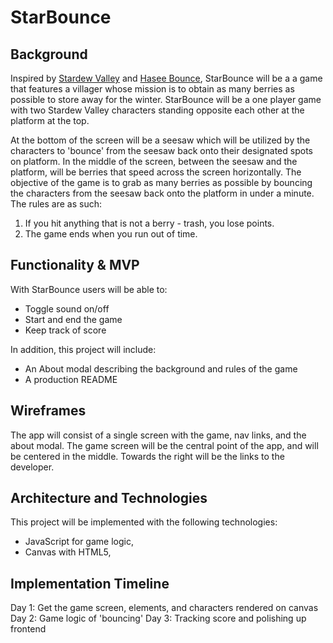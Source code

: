# StarBounce

## Background
Inspired by [Stardew Valley](https://stardewvalley.net/) and [Hasee Bounce](https://www.youtube.com/watch?v=7I1yb_0xWYU),
StarBounce will be a a game that features a villager whose mission is to obtain as many berries as possible to store away
for the winter. StarBounce will be a one player game with two Stardew Valley characters standing opposite each other at
the platform at the top.

At the bottom of the screen will be a seesaw which will be utilized by the characters to 'bounce' from the seesaw back onto
their designated spots on platform. In the middle of the screen, between the seesaw and the platform, will be berries that speed across
the screen horizontally. The objective of the game is to grab as many berries as possible by bouncing the characters from the seesaw back onto
the platform in under a minute. The rules are as such:

1. If you hit anything that is not a berry - trash, you lose points.
2. The game ends when you run out of time.

## Functionality & MVP

With StarBounce users will be able to:
* Toggle sound on/off
* Start and end the game
* Keep track of score

In addition, this project will include:
* An About modal describing the background and rules of the game
* A production README

## Wireframes
The app will consist of a single screen with the game, nav links, and the about modal. The game screen will be the central point
of the app, and will be centered in the middle. Towards the right will be the links to the developer.

## Architecture and Technologies

This project will be implemented with the following technologies:

* JavaScript for game logic,
* Canvas with HTML5,

## Implementation Timeline

Day 1: Get the game screen, elements, and characters rendered on canvas
Day 2: Game logic of 'bouncing'
Day 3: Tracking score and polishing up frontend
